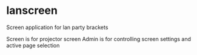# lanscreen
Screen application for lan party brackets

Screen is for projector screen
Admin is for controlling screen settings and active page selection
